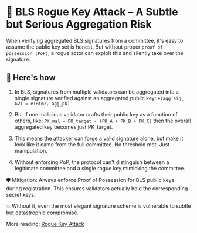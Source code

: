 # 📌 BLS Rogue Key Attack – A Subtle but Serious Aggregation Risk

When verifying aggregated BLS signatures from a committee, it's easy to assume the public key set is honest. But without proper `proof of possession (PoP)`, a rogue actor can exploit this and silently take over the signature.

## 🧵 Here's how

1. In BLS, signatures from multiple validators can be aggregated into a single signature verified against an aggregated public key:
`e(agg_sig, G2) = e(H(m), agg_pk)`

2. But if one malicious validator crafts their public key as a function of others, like:
`PK_mal = PK_target - (PK_A + PK_B + PK_C)`
then the overall aggregated key becomes just PK_target.

3. This means the attacker can forge a valid signature alone, but make it look like it came from the full committee. No threshold met. Just manipulation.

4. Without enforcing PoP, the protocol can't distinguish between a legitimate committee and a single rogue key mimicking the committee.

🛡️ Mitigation: Always enforce Proof of Possession for BLS public keys during registration. This ensures validators actually hold the corresponding secret keys.

💥 Without it, even the most elegant signature scheme is vulnerable to subtle but catastrophic compromise.

More reading: [Rogue Key Attack](https://xn--2-umb.com/22/bls-signatures/#rogue-key-attack)
